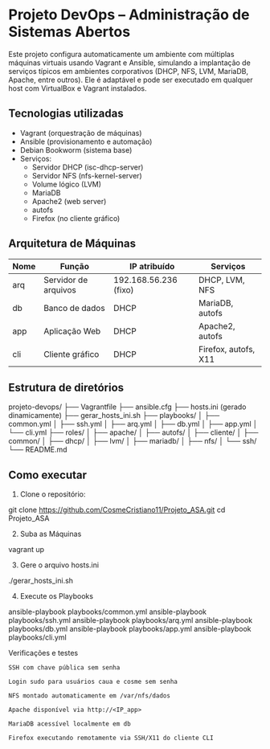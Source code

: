# Projeto DevOps – Administração de Sistemas Abertos

Este projeto configura automaticamente um ambiente com múltiplas máquinas virtuais usando Vagrant e Ansible, simulando a implantação de serviços típicos em ambientes corporativos (DHCP, NFS, LVM, MariaDB, Apache, entre outros). Ele é adaptável e pode ser executado em qualquer host com VirtualBox e Vagrant instalados.

##  Tecnologias utilizadas

- Vagrant (orquestração de máquinas)
- Ansible (provisionamento e automação)
- Debian Bookworm (sistema base)
- Serviços:
  - Servidor DHCP (isc-dhcp-server)
  - Servidor NFS (nfs-kernel-server)
  - Volume lógico (LVM)
  - MariaDB
  - Apache2 (web server)
  - autofs
  - Firefox (no cliente gráfico)

## Arquitetura de Máquinas

| Nome | Função | IP atribuído | Serviços |
|------|--------|---------------|----------|
| arq  | Servidor de arquivos | 192.168.56.236 (fixo) | DHCP, LVM, NFS |
| db   | Banco de dados       | DHCP                   | MariaDB, autofs |
| app  | Aplicação Web        | DHCP                   | Apache2, autofs |
| cli  | Cliente gráfico      | DHCP                   | Firefox, autofs, X11 |

##  Estrutura de diretórios

projeto-devops/
├── Vagrantfile
├── ansible.cfg
├── hosts.ini (gerado dinamicamente)
├── gerar_hosts_ini.sh
├── playbooks/
│ ├── common.yml
│ ├── ssh.yml
│ ├── arq.yml
│ ├── db.yml
│ ├── app.yml
│ └── cli.yml
├── roles/
│ ├── apache/
│ ├── autofs/
│ ├── cliente/
│ ├── common/
│ ├── dhcp/
│ ├── lvm/
│ ├── mariadb/
│ ├── nfs/
│ └── ssh/
└── README.md


## Como executar

1. Clone o repositório:


git clone https://github.com/CosmeCristiano11/Projeto_ASA.git
cd Projeto_ASA

2. Suba as Máquinas

vagrant up

3. Gere o arquivo hosts.ini

./gerar_hosts_ini.sh

4. Execute os Playbooks

ansible-playbook playbooks/common.yml
ansible-playbook playbooks/ssh.yml
ansible-playbook playbooks/arq.yml
ansible-playbook playbooks/db.yml
ansible-playbook playbooks/app.yml
ansible-playbook playbooks/cli.yml

Verificações e testes

    SSH com chave pública sem senha

    Login sudo para usuários caua e cosme sem senha

    NFS montado automaticamente em /var/nfs/dados

    Apache disponível via http://<IP_app>

    MariaDB acessível localmente em db

    Firefox executando remotamente via SSH/X11 do cliente CLI  
